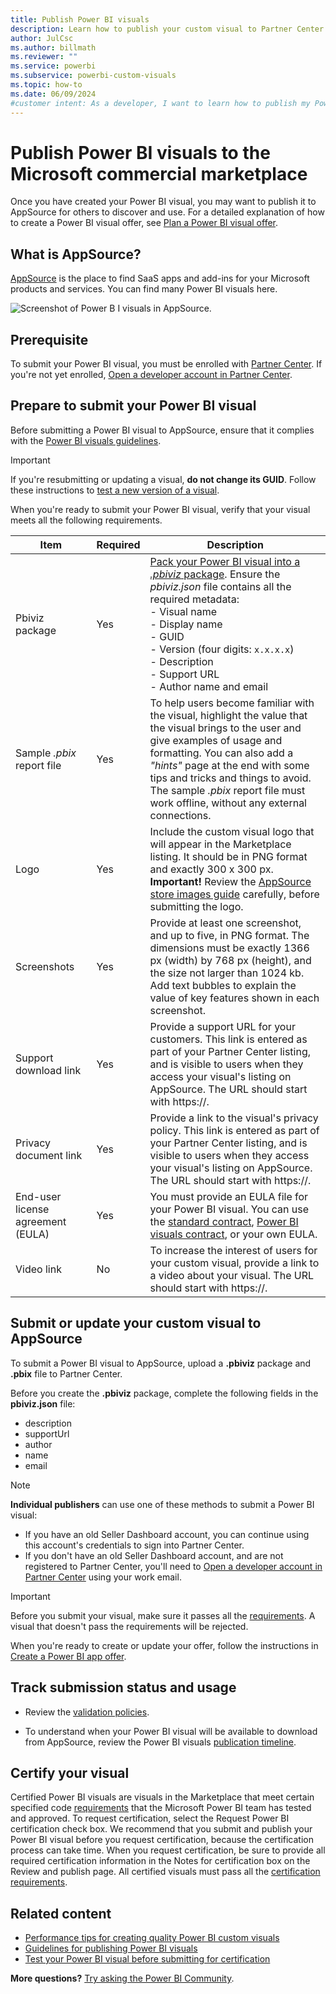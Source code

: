```yaml
---
title: Publish Power BI visuals
description: Learn how to publish your custom visual to Partner Center and make it available for others to discover and use in the Microsoft commercial marketplace.
author: JulCsc
ms.author: billmath
ms.reviewer: ""
ms.service: powerbi
ms.subservice: powerbi-custom-visuals
ms.topic: how-to
ms.date: 06/09/2024
#customer intent: As a developer, I want to learn how to publish my Power BI visual to the Microsoft commercial marketplace so that others can discover and use it.
---
```


# Publish Power BI visuals to the Microsoft commercial marketplace

Once you have created your Power BI visual, you may want to publish it to AppSource for others to discover and use. For a detailed explanation of how to create a Power BI visual offer, see [Plan a Power BI visual offer](/azure/marketplace/marketplace-power-bi-visual).

## What is AppSource?

[AppSource](https://appsource.microsoft.com/marketplace/apps?product=power-bi-visuals) is the place to find SaaS apps and add-ins for your Microsoft products and services. You can find many Power BI visuals here.

![Screenshot of Power B I visuals in AppSource.](media/office-store/appsource-01.png)

## Prerequisite

To submit your Power BI visual, you must be enrolled with [Partner Center](/partner-center/overview). If you're not yet enrolled, [Open a developer account in Partner Center](/azure/marketplace/create-account).

## Prepare to submit your Power BI visual

Before submitting a Power BI visual to AppSource, ensure that it complies with the [Power BI visuals guidelines](guidelines-powerbi-visuals.md).

>[!IMPORTANT]
>If you're resubmitting or updating a visual, **do not change its GUID**. Follow these instructions to [test a new version of a visual](submission-testing.md#testing-a-new-version-of-a-published-visual).

When you're ready to submit your Power BI visual, verify that your visual meets all the following requirements.

| Item | Required | Description |
| --- | --- | --- |
| Pbiviz package |Yes |[Pack your Power BI visual into a *.pbiviz* package](package-visual.md). Ensure the *pbiviz.json* file contains all the required metadata: <br>- Visual name<br>- Display name<br> - GUID<br> - Version (four digits: `x.x.x.x`)<br> - Description<br> - Support URL<br> - Author name and email |
| Sample *.pbix* report file |Yes |To help users become familiar with the visual, highlight the value that the visual brings to the user and give examples of usage and formatting. You can also add a *"hints"* page at the end with some tips and tricks and things to avoid.<br>The sample *.pbix* report file must work offline, without any external connections. |
| Logo |Yes |Include the custom visual logo that will appear in the Marketplace listing. It should be in PNG format and exactly 300 x 300 px.<BR>**Important!** Review the [AppSource store images guide](/office/dev/store/craft-effective-appsource-store-images) carefully, before submitting the logo. |
| Screenshots |Yes |Provide at least one screenshot, and up to five, in PNG format. The dimensions must be exactly 1366 px (width) by 768 px (height), and the size not larger than 1024 kb.<br>Add text bubbles to explain the value of key features shown in each screenshot. |
| Support download link |Yes |Provide a support URL for your customers. This link is entered as part of your Partner Center listing, and is visible to users when they access your visual's listing on AppSource. The URL should start with https://. |
| Privacy document link |Yes |Provide a link to the visual's privacy policy. This link is entered as part of your Partner Center listing, and is visible to users when they access your visual's listing on AppSource. The URL should start with https://. |
| End-user license agreement (EULA) |Yes |You must provide an EULA file for your Power BI visual. You can use the [standard contract](https://go.microsoft.com/fwlink/?linkid=2041178), [Power BI visuals contract](https://powerbi.microsoft.com/visuals-gallery-terms/), or your own EULA. |
| Video link |No |To increase the interest of users for your custom visual, provide a link to a video about your visual. The URL should start with https://. |

## Submit or update your custom visual to AppSource

To submit a Power BI visual to AppSource, upload a **.pbiviz** package and **.pbix** file to Partner Center.

Before you create the **.pbiviz** package, complete the following fields in the **pbiviz.json** file:

* description
* supportUrl
* author
* name
* email

>[!NOTE]
>**Individual publishers** can use one of these methods to submit a Power BI visual:
>
>* If you have an old Seller Dashboard account, you can continue using this account's credentials to sign into Partner Center.
>* If you don't have an old Seller Dashboard account, and are not registered to Partner Center, you'll need to [Open a developer account in Partner Center](/office/dev/store/open-a-developer-account) using your work email.

> [!IMPORTANT]
> Before you submit your visual, make sure it passes all the [requirements](submission-testing.md). A visual that doesn't pass the requirements will be rejected.

When you're ready to create or update your offer, follow the instructions in [Create a Power BI app offer](/azure/marketplace/marketplace-power-bi-visual).

## Track submission status and usage

* Review the [validation policies](/legal/marketplace/certification-policies#1180-power-bi-visuals).

<!--- * After submission, you will be able to view the submission status in the [app dashboard](https://sellerdashboard.microsoft.com/Application/Summary/). --->

* To understand when your Power BI visual will be available to download from AppSource, review the Power BI visuals [publication timeline](power-bi-custom-visuals-certified.md#publication-timeline).

## Certify your visual

Certified Power BI visuals are visuals in the Marketplace that meet certain specified code [requirements](power-bi-custom-visuals-certified.md#certification-requirements) that the Microsoft Power BI team has tested and approved. To request certification, select the Request Power BI certification check box.
We recommend that you submit and publish your Power BI visual before you request certification, because the certification process can take time. When you request certification, be sure to provide all required certification information in the Notes for certification box on the Review and publish page.
All certified visuals must pass all the [certification requirements](power-bi-custom-visuals-certified.md#certification-requirements).

## Related content

* [Performance tips for creating quality Power BI custom visuals](performance-tips.md)
* [Guidelines for publishing Power BI visuals](guidelines-powerbi-visuals.md)
* [Test your Power BI visual before submitting for certification](submission-testing.md)  

**More questions?** [Try asking the Power BI Community](https://community.powerbi.com/).
